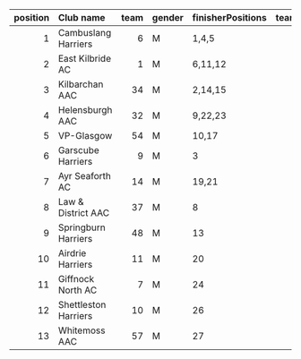 |   position | Club name            |   team | gender   | finisherPositions   |   teamPoints |   penaltyPoints |   totalPoints |   totalFinishers | Website                               |
|-----------:|:---------------------|-------:|:---------|:--------------------|-------------:|----------------:|--------------:|-----------------:|:--------------------------------------|
|          1 | Cambuslang Harriers  |      6 | M        | 1,4,5               |           10 |               0 |            10 |                6 | https://cambuslangharriers.org/       |
|          2 | East Kilbride AC     |      1 | M        | 6,11,12             |           29 |               0 |            29 |                3 | http://www.ekac.org.uk/               |
|          3 | Kilbarchan AAC       |     34 | M        | 2,14,15             |           31 |               0 |            31 |                4 | https://kilbarchanaac.org.uk/         |
|          4 | Helensburgh AAC      |     32 | M        | 9,22,23             |           54 |               0 |            54 |                3 | https://www.helensburghaac.com/       |
|          5 | VP-Glasgow           |     54 | M        | 10,17               |           27 |              37 |            64 |                2 | https://www.vp-glasgow.com            |
|          6 | Garscube Harriers    |      9 | M        | 3                   |            3 |              74 |            77 |                1 | https://www.garscubeharriers.org.uk/  |
|          7 | Ayr Seaforth AC      |     14 | M        | 19,21               |           40 |              37 |            77 |                2 | https://www.ayrseaforth.co.uk/        |
|          8 | Law & District AAC   |     37 | M        | 8                   |            8 |              74 |            82 |                1 | http://www.lawaac.co.uk/              |
|          9 | Springburn Harriers  |     48 | M        | 13                  |           13 |              74 |            87 |                1 | https://www.springburnharriers.co.uk/ |
|         10 | Airdrie Harriers     |     11 | M        | 20                  |           20 |              74 |            94 |                1 | http://airdrieharriers.org/           |
|         11 | Giffnock North AC    |      7 | M        | 24                  |           24 |              74 |            98 |                1 | https://www.giffnocknorth.co.uk/      |
|         12 | Shettleston Harriers |     10 | M        | 26                  |           26 |              74 |           100 |                1 | http://shettlestonharriers.org.uk/    |
|         13 | Whitemoss AAC        |     57 | M        | 27                  |           27 |              74 |           101 |                1 | https://whitemossaac.co.uk/           |